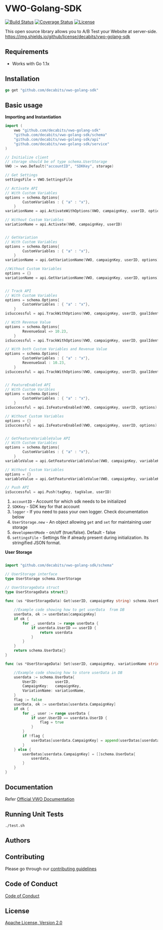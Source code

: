# VWO-Golang-SDK

[![Build Status](http://img.shields.io/travis/decabits/vwo-golang-sdk/master.svg?style=flat)](https://img.shields.io/travis/decabits/vwo-golang-sdk)
[![Coverage Status](https://coveralls.io/repos/github/decabits/vwo-golang-sdk/badge.svg)](https://img.shields.io/coveralls/GitHub/decabits/vwo-golang-sdk)
[![License](https://img.shields.io/badge/License-Apache%202.0-blue.svg)](http://www.apache.org/licenses/LICENSE-2.0)

This open source library allows you to A/B Test your Website at server-side.
https://img.shields.io/github/license/decabits/vwo-golang-sdk
## Requirements

* Works with Go 1.1x


## Installation

```go
go get "github.com/decabits/vwo-golang-sdk"
```


## Basic usage

**Importing and Instantiation**

```go
import (
	vwo "github.com/decabits/vwo-golang-sdk"
    "github.com/decabits/vwo-golang-sdk/schema"
    "github.com/decabits/vwo-golang-sdk/api"
    "github.com/decabits/vwo-golang-sdk/service"
)

// Initialize client
// storage should be of type schema.UserStorage
VWO := vwo.Default("accountID", "SDKKey", storage)

// Get Settings
settingsFile = VWO.SettingsFile

// Activate API
// With Custom Variables
options = schema.Options{
        CustomVariables : { "a" : "x"},
    }
variationName = api.ActivateWithOptions(VWO, campaignKey, userID, options)

// Without Custom Variables
variationName = api.Activate(VWO, campaignKey, userID)


// GetVariation
// With Custom Variables
options = schema.Options{
        CustomVariables : { "a" : "x"},
    }
variationName = api.GetVariationName(VWO, campaignKey, userID, options)

//Without Custom Variables
options = {}
variationName = api.GetVariationName(VWO, campaignKey, userID, options)


// Track API
// With Custom Variables
options = schema.Options{
        CustomVariables : { "a" : "x"},
    }
isSuccessful = api.TrackWithOptions(VWO, campaignKey, userID, goalIdentifier, options)

// With Revenue Value
options = schema.Options{
        RevenueGoal => 10.23,
    }
isSuccessful = api.TrackWithOptions(VWO, campaignKey, userID, goalIdentifier, options)

// With both Custom Variables and Revenue Value
options = schema.Options{
        CustomVariables : { "a" : "x"},
        RevenueGoal : 10.23,
    }
isSuccessful = api.TrackWithOptions(VWO, campaignKey, userID, goalIdentifier, options)


// FeatureEnabled API
// With Custom Varibles
options = schema.Options{
        CustomVariables : { "a" : "x"},
    }
isSuccessful = api.IsFeatureEnabled(VWO, campaignKey, userID, options)

// Without Custom Variables
options = {}
isSuccessful = api.IsFeatureEnabled(VWO, campaignKey, userID, options)


// GetFeatureVariableValue API
// With Custom Variables
options = schema.Options{
        CustomVariables : { "a" : "x"},
    }
variableValue = api.GetFeatureVariableValue(VWO, campaignKey, variableKey, userID, options)

// Without Custom Variables
options = {}
variableValue = api.GetFeatureVariableValue(VWO, campaignKey, variableKey, userID, options)

// Push API
isSuccessful = api.Push(tagKey, tagValue, userID)
```

1. `accountID` - Account for which sdk needs to be initialized
1. `SDKKey` - SDK key for that account
1. `logger` - If you need to pass your own logger. Check documentation below
1. `UserStorage.new` - An object allowing `get` and `set` for maintaining user storage
1. `developmentMode` - on/off (true/false). Default - false
1. `settingsFile` - Settings file if already present during initialization. Its stringified JSON format.


**User Storage**

```go

import "github.com/decabits/vwo-golang-sdk/schema"

// UserStorage interface
type UserStorage schema.UserStorage

// UserStorageData struct
type UserStorageData struct{}

func (us *UserStorageData) Get(userID, campaignKey string) schema.UserData {
    
    //Example code showing how to get userData  from DB
    userData, ok := userDatas[campaignKey]
	if ok {
		for _, userdata := range userData {
			if userdata.UserID == userID {
				return userdata
			}
		}
	}
	return schema.UserData{}
}

func (us *UserStorageData) Set(userID, campaignKey, variationName string) {

    //Example code showing how to store userData in DB
    userdata := schema.UserData{
		UserID:        userID,
		CampaignKey:   campaignKey,
		VariationName: variationName,
	}
	flag := false
	userData, ok := userDatas[userdata.CampaignKey]
	if ok {
		for _, user := range userData {
			if user.UserID == userdata.UserID {
				flag = true
			}
		}
		if !flag {
			userDatas[userdata.CampaignKey] = append(userDatas[userdata.CampaignKey], userdata)
		}
	} else {
		userDatas[userdata.CampaignKey] = []schema.UserData{
			userdata,
		}
	}
}

```


## Documentation

Refer [Official VWO Documentation](https://developers.vwo.com/reference#server-side-introduction)


## Running Unit Tests

```shell
./test.sh
```


## Authors



## Contributing

Please go through our [contributing guidelines](CONTRIBUTING.md)


## Code of Conduct

[Code of Conduct](CODE_OF_CONDUCT.md)


## License

[Apache License, Version 2.0](LICENSE)
